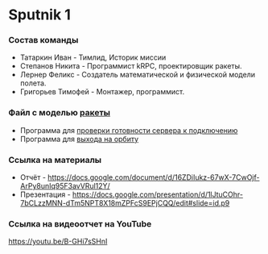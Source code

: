 # Sputnik 1
### Состав команды
- Татаркин Иван - Тимлид, Историк миссии
- Степанов Никита - Программист kRPC, проектировщик ракеты.
- Лернер Феликс - Создатель математической и физической модели полета.
- Григорьев Тимофей - Монтажер, программист.

### Файл с моделью [ракеты](https://github.com/n0w3e/projectVRKT/blob/main/programming/Sputnik%20-%201.craft)

- Программа для [проверки готовности сервера к подключению](programming/StatusCheck.py)
- Программа для [выхода на орбиту](programming/Orbit.py)

### Ссылка на материалы
- Отчёт - https://docs.google.com/document/d/16ZDiIukz-67wX-7CwOjf-ArPy8unIq95F3avVRul12Y/
- Презентация - https://docs.google.com/presentation/d/1lJtuCOhr-7bCLzzMNN-dTm5NPT8X18mZPFcS9EPjCQQ/edit#slide=id.p9


### Ссылка на видеоотчет на YouTube
https://youtu.be/B-GHi7sSHnI

